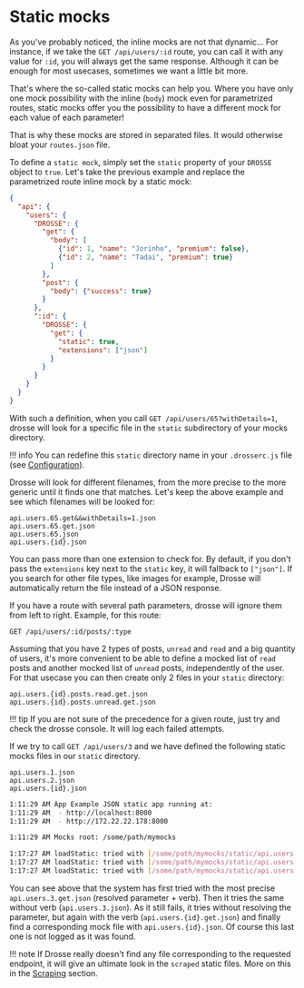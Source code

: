 # Static mocks

As you've probably noticed, the inline mocks are not that dynamic... For instance, if we take the `GET /api/users/:id` route, you can call it with any value for `:id`, you will always get the same response. Although it can be enough for most usecases, sometimes we want a little bit more.

That's where the so-called static mocks can help you. Where you have only one mock possibility with the inline (`body`) mock even for parametrized routes, static mocks offer you the possibility to have a different mock for each value of each parameter!

That is why these mocks are stored in separated files. It would otherwise bloat your `routes.json` file.

To define a `static mock`, simply set the `static` property of your `DROSSE` object to `true`. Let's take the previous example and replace the parametrized route inline mock by a static mock:

```json
{
  "api": {
    "users": {
      "DROSSE": {
        "get": {
          "body": [
            {"id": 1, "name": "Jorinho", "premium": false},
            {"id": 2, "name": "Tadai", "premium": true}
          ]
        },
        "post": {
          "body": {"success": true}
        }
      },
      ":id": {
        "DROSSE": {
          "get": {
            "static": true,
            "extensions": ["json"]
          }
        }
      }
    }
  }
}
```

With such a definition, when you call `GET /api/users/65?withDetails=1`, drosse will look for a specific file in the `static` subdirectory of your mocks directory.

!!! info
    You can redefine this `static` directory name in your `.drosserc.js` file (see [Configuration](configuration.md)).

Drosse will look for different filenames, from the more precise to the more generic until it finds one that matches. Let's keep the above example and see which filenames will be looked for:

```
api.users.65.get&&withDetails=1.json
api.users.65.get.json
api.users.65.json
api.users.{id}.json
```

You can pass more than one extension to check for. By default, if you don't pass the `extensions` key next to the `static` key, it will fallback to `["json"]`. If you search
for other file types, like images for example, Drosse will automatically return the file instead of a JSON response.

If you have a route with several path parameters, drosse will ignore them from left to right. Example, for this route:
```
GET /api/users/:id/posts/:type
```

Assuming that you have 2 types of posts, `unread` and `read` and a big quantity of users, it's more convenient to be able to define a mocked list of `read` posts and another mocked list of `unread` posts, independently of the user. For that usecase you can then create only 2 files in your `static` directory:

```
api.users.{id}.posts.read.get.json
api.users.{id}.posts.unread.get.json
```

!!! tip
    If you are not sure of the precedence for a given route, just try and check the drosse console. It will log each failed attempts.

If we try to call `GET /api/users/3` and we have defined the following static mocks files in our `static` directory.

```
api.users.1.json
api.users.2.json
api.users.{id}.json
```

```sh
1:11:29 AM App Example JSON static app running at:
1:11:29 AM  - http://localhost:8000
1:11:29 AM  - http://172.22.22.178:8000

1:11:29 AM Mocks root: /some/path/mymocks

1:17:27 AM loadStatic: tried with [/some/path/mymocks/static/api.users.3.get.json]. File not found.
1:17:27 AM loadStatic: tried with [/some/path/mymocks/static/api.users.3.json]. File not found.
1:17:27 AM loadStatic: tried with [/some/path/mymocks/static/api.users.{id}.get.json]. File not found.
```
You can see above that the system has first tried with the most precise `api.users.3.get.json` (resolved parameter + verb). Then it tries the same without verb (`api.users.3.json`). As it still fails, it tries without resolving the parameter, but again with the verb (`api.users.{id}.get.json`) and finally find a corresponding mock file with `api.users.{id}.json`. Of course this last one is not logged as it was found.

!!! note
    If Drosse really doesn't find any file corresponding to the requested endpoint, it will give an ultimate look in the `scraped` static files. More on this in the [Scraping](scraping.md) section.